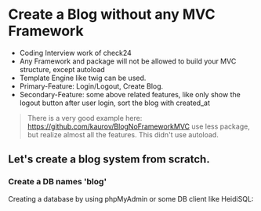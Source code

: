 # Create a Blog without any MVC Framework
- Coding Interview work of check24
- Any Framework and package will not be allowed to build your MVC structure, except autoload
- Template Engine like twig can be used.
- Primary-Feature: Login/Logout, Create Blog.
- Secondary-Feature: some above related features, like only show the logout button after user login, sort the blog with created_at

> There is a very good example here:
https://github.com/kaurov/BlogNoFrameworkMVC
use less package, but realize almost all the features. This didn't use autoload.

## Let's create a blog system from scratch.

### Create a DB names 'blog'

Creating a database by using phpMyAdmin or some DB client like HeidiSQL:

```mysql

```
